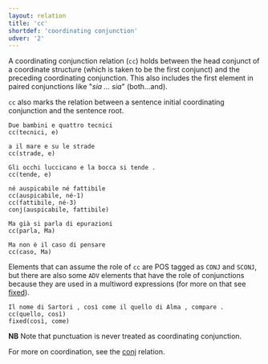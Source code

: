 ```yaml
---
layout: relation
title: 'cc'
shortdef: 'coordinating conjunction'
udver: '2'
---
```


A coordinating conjunction relation (<code>cc</code>) holds between the head conjunct of a coordinate structure (which is taken to be the first conjunct) and the preceding coordinating conjunction. This also includes the first element in paired conjunctions like "*sia … sia*" (both…and). 

<code>cc</code> also marks the relation between a sentence initial coordinating conjunction and the sentence root. 

~~~ sdparse
Due bambini e quattro tecnici
cc(tecnici, e)
~~~
~~~ sdparse
a il mare e su le strade
cc(strade, e)
~~~
~~~ sdparse
Gli occhi luccicano e la bocca si tende .
cc(tende, e)
~~~
~~~ sdparse
né auspicabile né fattibile
cc(auspicabile, né-1)
cc(fattibile, né-3)
conj(auspicabile, fattibile)
~~~
~~~ sdparse
Ma già si parla di epurazioni
cc(parla, Ma)
~~~
~~~ sdparse
Ma non è il caso di pensare
cc(caso, Ma)
~~~

Elements that can assume the role of <code>cc</code> are POS tagged as <code>CONJ</code> and <code>SCONJ</code>, but there are also some <code>ADV</code> elements that have the role of conjunctions because they are used in a multiword expressions (for more on that see [fixed]()).

~~~ sdparse
Il nome di Sartori , così come il quello di Alma , compare .
cc(quello, così)
fixed(così, come)
~~~

**NB** Note that punctuation is never treated as coordinating conjunction. 

For more on coordination, see the [conj]() relation.
<!-- Interlanguage links updated Út 9. května 2023, 20:04:03 CEST -->
